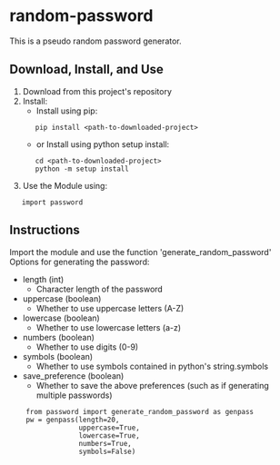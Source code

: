 # random-password
This is a pseudo random password generator.

## Download, Install, and Use
1. Download from this project's repository
2. Install:
    - Install using pip:
    ```
       pip install <path-to-downloaded-project> 
    ```
    - or Install using python setup install:
    ```
       cd <path-to-downloaded-project>
       python -m setup install
    ```
3. Use the Module using:
```
   import password
```


## Instructions
Import the module and use the function 'generate_random_password'
Options for generating the password:
- length (int)
    - Character length of the password
- uppercase (boolean)
    - Whether to use uppercase letters (A-Z)
- lowercase (boolean)
    - Whether to use lowercase letters (a-z)
- numbers (boolean)
    - Whether to use digits (0-9)
- symbols (boolean)
    - Whether to use symbols contained in python's string.symbols
- save_preference (boolean)
    - Whether to save the above preferences (such as if generating multiple passwords)
```
    from password import generate_random_password as genpass
    pw = genpass(length=20, 
                 uppercase=True, 
                 lowercase=True, 
                 numbers=True, 
                 symbols=False)
```
